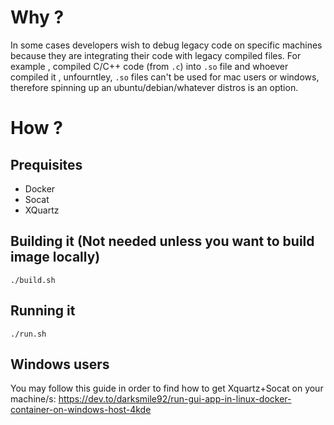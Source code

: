 # Why ?
In some cases developers wish to debug legacy code on specific machines because they are integrating their code with legacy compiled files.
For example , compiled C/C++ code (from `.c`) into `.so` file and whoever compiled it , unfourntley, `.so` files can't be used for mac users or windows, therefore spinning up an ubuntu/debian/whatever distros is an option.

# How ?

## Prequisites
 - Docker
 - Socat 
 - XQuartz
## Building it (Not needed unless you want to build image locally)
```
./build.sh
```
## Running it

```
./run.sh
```


 ## Windows users 
 You may follow this guide in order to find how to get Xquartz+Socat on your machine/s:
 https://dev.to/darksmile92/run-gui-app-in-linux-docker-container-on-windows-host-4kde
 